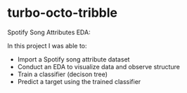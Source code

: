 # turbo-octo-tribble
Spotify Song Attributes EDA: 

In this project I was able to: 

- Import a Spotify song attribute dataset
- Conduct an EDA to visualize data and observe structure 
- Train a classifier (decison tree)
- Predict a target using the trained classifier 
